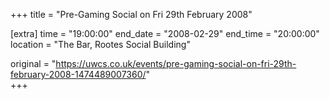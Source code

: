 +++
title = "Pre-Gaming Social on Fri 29th February 2008"

[extra]
time = "19:00:00"
end_date = "2008-02-29"
end_time = "20:00:00"
location = "The Bar, Rootes Social Building"

original = "https://uwcs.co.uk/events/pre-gaming-social-on-fri-29th-february-2008-1474489007360/"    
+++



